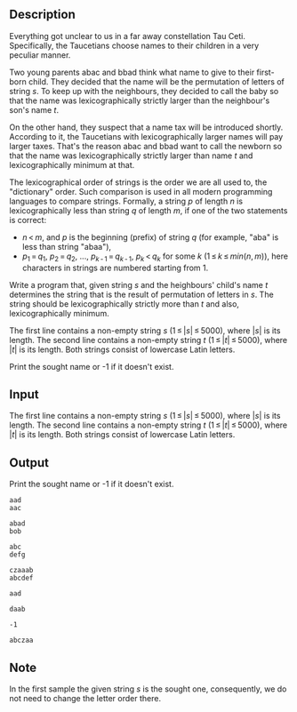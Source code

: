 ## Description

<div><p>Everything got unclear to us in a far away constellation Tau Ceti. Specifically, the Taucetians choose names to their children in a very peculiar manner.</p><p>Two young parents <span class="tex-font-style-tt">abac</span> and <span class="tex-font-style-tt">bbad</span> think what name to give to their first-born child. They decided that the name will be the permutation of letters of string <span class="tex-span"><i>s</i></span>. To keep up with the neighbours, they decided to call the baby so that the name was lexicographically strictly larger than the neighbour's son's name <span class="tex-span"><i>t</i></span>.</p><p>On the other hand, they suspect that a name tax will be introduced shortly. According to it, the Taucetians with lexicographically <span class="tex-font-style-it">larger</span> names will pay <span class="tex-font-style-it">larger</span> taxes. That's the reason <span class="tex-font-style-tt">abac</span> and <span class="tex-font-style-tt">bbad</span> want to call the newborn so that the name was lexicographically strictly larger than name <span class="tex-span"><i>t</i></span> and lexicographically minimum at that.</p><p>The lexicographical order of strings is the order we are all used to, the "dictionary" order. Such comparison is used in all modern programming languages to compare strings. Formally, a string <span class="tex-span"><i>p</i></span> of length <span class="tex-span"><i>n</i></span> is lexicographically less than string <span class="tex-span"><i>q</i></span> of length <span class="tex-span"><i>m</i></span>, if one of the two statements is correct:</p><ul> <li> <span class="tex-span"><i>n</i> &lt; <i>m</i></span>, and <span class="tex-span"><i>p</i></span> is the beginning (prefix) of string <span class="tex-span"><i>q</i></span> (for example, "<span class="tex-font-style-tt">aba</span>" is less than string "<span class="tex-font-style-tt">abaa</span>"), </li><li> <span class="tex-span"><i>p</i><sub class="lower-index">1</sub> = <i>q</i><sub class="lower-index">1</sub></span>, <span class="tex-span"><i>p</i><sub class="lower-index">2</sub> = <i>q</i><sub class="lower-index">2</sub></span>, ..., <span class="tex-span"><i>p</i><sub class="lower-index"><i>k</i> - 1</sub> = <i>q</i><sub class="lower-index"><i>k</i> - 1</sub></span>, <span class="tex-span"><i>p</i><sub class="lower-index"><i>k</i></sub> &lt; <i>q</i><sub class="lower-index"><i>k</i></sub></span> for some <span class="tex-span"><i>k</i></span> (<span class="tex-span">1 ≤ <i>k</i> ≤ <i>min</i>(<i>n</i>, <i>m</i>)</span>), here characters in strings are numbered starting from 1. </li></ul><p>Write a program that, given string <span class="tex-span"><i>s</i></span> and the heighbours' child's name <span class="tex-span"><i>t</i></span> determines the string that is the result of permutation of letters in <span class="tex-span"><i>s</i></span>. The string should be lexicographically strictly more than <span class="tex-span"><i>t</i></span> and also, lexicographically minimum.</p></div><div class="input-specification"><p>The first line contains a non-empty string <span class="tex-span"><i>s</i></span> (<span class="tex-span">1 ≤ |<i>s</i>| ≤ 5000</span>), where <span class="tex-span">|<i>s</i>|</span> is its length. The second line contains a non-empty string <span class="tex-span"><i>t</i></span> (<span class="tex-span">1 ≤ |<i>t</i>| ≤ 5000</span>), where <span class="tex-span">|<i>t</i>|</span> is its length. Both strings consist of lowercase Latin letters.</p></div><div class="output-specification"><p>Print the sought name or <span class="tex-font-style-tt">-1</span> if it doesn't exist.</p></div>

## Input

<p>The first line contains a non-empty string <span class="tex-span"><i>s</i></span> (<span class="tex-span">1 ≤ |<i>s</i>| ≤ 5000</span>), where <span class="tex-span">|<i>s</i>|</span> is its length. The second line contains a non-empty string <span class="tex-span"><i>t</i></span> (<span class="tex-span">1 ≤ |<i>t</i>| ≤ 5000</span>), where <span class="tex-span">|<i>t</i>|</span> is its length. Both strings consist of lowercase Latin letters.</p>

## Output

<p>Print the sought name or <span class="tex-font-style-tt">-1</span> if it doesn't exist.</p>





```input1
aad
aac

```




```input2
abad
bob

```




```input3
abc
defg

```




```input4
czaaab
abcdef

```




```output1
aad

```




```output2
daab

```




```output3
-1

```




```output4
abczaa

```



## Note

<p>In the first sample the given string <span class="tex-span"><i>s</i></span> is the sought one, consequently, we do not need to change the letter order there.</p>
